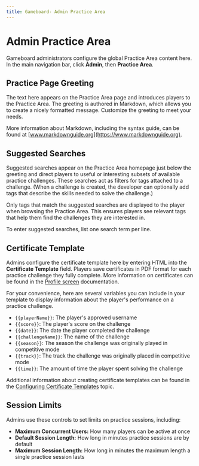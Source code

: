 ```yaml
---
title: Gameboard- Admin Practice Area
---
```


# Admin Practice Area

Gameboard administrators configure the global Practice Area content here. In the main navigation bar, click **Admin**, then **Practice Area**.

## Practice Page Greeting

The text here appears on the Practice Area page and introduces players to the Practice Area. The greeting is authored in Markdown, which allows you to create a nicely formatted message. Customize the greeting to meet your needs.

More information about Markdown, including the syntax guide, can be found at [www.markdownguide.org](https://www.markdownguide.org).

## Suggested Searches

Suggested searches appear on the Practice Area homepage just below the greeting and direct players to useful or interesting subsets of available practice challenges. These searches act as filters for tags attached to a challenge. (When a challenge is created, the developer can optionally add tags that describe the skills needed to solve the challenge.)

Only tags that match the suggested searches are displayed to the player when browsing the Practice Area. This ensures players see relevant tags that help them find the challenges they are interested in.

To enter suggested searches, list one search term per line.

## Certificate Template

Admins configure the certificate template here by entering HTML into the **Certificate Template** field. Players save certificates in PDF format for each practice challenge they fully complete. More information on certificates can be found in the [Profile screen](profile.md) documentation.

For your convenience, here are several variables you can include in your template to display information about the player's performance on a practice challenge.

- `{{playerName}}`: The player's approved username
- `{{score}}`: The player's score on the challenge
- `{{date}}`: The date the player completed the challenge
- `{{challengeName}}`: The name of the challenge
- `{{season}}`: The season the challenge was originally played in competitive mode
- `{{track}}`: The track the challenge was originally placed in competitive mode
- `{{time}}`: The amount of time the player spent solving the challenge

Additional information about creating certificate templates can be found in the [Configuring Certificate Templates](admin-completion-certificates.md) topic.

## Session Limits

Admins use these controls to set limits on practice sessions, including:

- **Maximum Concurrent Users:** How many players can be active at once
- **Default Session Length:**  How long in minutes practice sessions are by default
- **Maximum Session Length:** How long in minutes the maximum length a single practice session lasts
